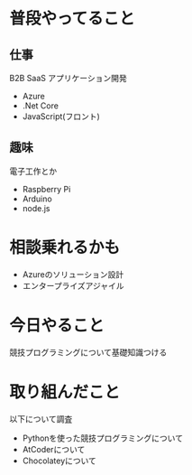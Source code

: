 # 普段やってること
## 仕事
B2B SaaS アプリケーション開発
* Azure
* .Net Core
* JavaScript(フロント)
## 趣味
電子工作とか
* Raspberry Pi
* Arduino
* node.js

# 相談乗れるかも
* Azureのソリューション設計
* エンタープライズアジャイル

# 今日やること
競技プログラミングについて基礎知識つける

# 取り組んだこと
以下について調査
* Pythonを使った競技プログラミングについて
* AtCoderについて
* Chocolateyについて